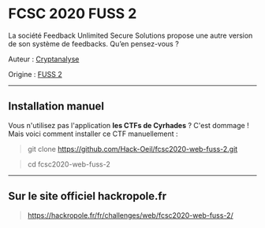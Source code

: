 # FCSC 2020 FUSS 2

La société Feedback Unlimited Secure Solutions propose une autre version de son système de feedbacks. Qu’en pensez-vous ?


Auteur : [Cryptanalyse](https://twitter.com/Cryptanalyse)

Origine : [FUSS 2](https://hackropole.fr/fr/challenges/web/fcsc2020-web-fuss-2/)


-----------

## Installation manuel
Vous n'utilisez pas l'application **les CTFs de Cyrhades** ? C'est dommage !
Mais voici comment installer ce CTF manuellement :

> git clone https://github.com/Hack-Oeil/fcsc2020-web-fuss-2.git

> cd fcsc2020-web-fuss-2


-----------

## Sur le site officiel hackropole.fr
> https://hackropole.fr/fr/challenges/web/fcsc2020-web-fuss-2/